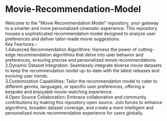 # Movie-Recommendation-Model
Welcome to the "Movie Recommendation Model" repository, your gateway to a smarter and more personalized cinematic experience. This repository houses a sophisticated recommendation model designed to analyze user preferences and deliver tailor-made movie suggestions.
<br>
Key Feartures:-
<br>
1.Advanced Recommendation Algorithms: Harness the power of cutting-edge recommendation algorithms that delve into user behavior and preferences, ensuring precise and personalized movie recommendations.
<br>
2.Dynamic Dataset Integration: Seamlessly integrate diverse movie datasets to keep the recommendation model up-to-date with the latest releases and evolving user trends.
<br>
3.Customization Capabilities: Tailor the recommendation model to cater to different genres, languages, or specific user preferences, offering a bespoke and enjoyable movie-watching experience.
<br>
4.Open Source Collaboration: Embrace collaboration and community contributions by making this repository open source. Join forces to enhance algorithms, broaden dataset coverage, and create a more intelligent and personalized movie recommendation experience for users globally.
